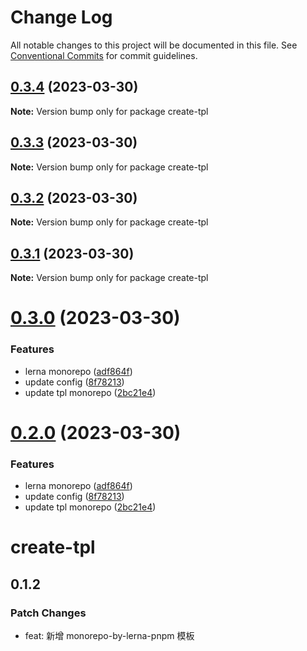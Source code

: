 # Change Log

All notable changes to this project will be documented in this file.
See [Conventional Commits](https://conventionalcommits.org) for commit guidelines.

## [0.3.4](https://github.com/cloudyan/create-tpl/compare/v0.3.3...v0.3.4) (2023-03-30)

**Note:** Version bump only for package create-tpl





## [0.3.3](https://github.com/cloudyan/create-tpl/compare/v0.3.2...v0.3.3) (2023-03-30)

**Note:** Version bump only for package create-tpl





## [0.3.2](https://github.com/cloudyan/create-tpl/compare/v0.3.1...v0.3.2) (2023-03-30)

**Note:** Version bump only for package create-tpl





## [0.3.1](https://github.com/cloudyan/create-tpl/compare/v0.3.0...v0.3.1) (2023-03-30)

**Note:** Version bump only for package create-tpl





# [0.3.0](https://github.com/cloudyan/create-tpl/compare/v0.1.1...v0.3.0) (2023-03-30)


### Features

* lerna monorepo ([adf864f](https://github.com/cloudyan/create-tpl/commit/adf864f2fc458ac7888e871ab2fbe87d2983bf1a))
* update config ([8f78213](https://github.com/cloudyan/create-tpl/commit/8f78213b2061da70ca2ed56b9ddb6dfaa03d264f))
* update tpl monorepo ([2bc21e4](https://github.com/cloudyan/create-tpl/commit/2bc21e4ccd65d61a9f84655c9da98ee0a180ac23))





# [0.2.0](https://github.com/cloudyan/create-tpl/compare/v0.1.1...v0.2.0) (2023-03-30)


### Features

* lerna monorepo ([adf864f](https://github.com/cloudyan/create-tpl/commit/adf864f2fc458ac7888e871ab2fbe87d2983bf1a))
* update config ([8f78213](https://github.com/cloudyan/create-tpl/commit/8f78213b2061da70ca2ed56b9ddb6dfaa03d264f))
* update tpl monorepo ([2bc21e4](https://github.com/cloudyan/create-tpl/commit/2bc21e4ccd65d61a9f84655c9da98ee0a180ac23))





# create-tpl

## 0.1.2

### Patch Changes

- feat: 新增 monorepo-by-lerna-pnpm 模板
